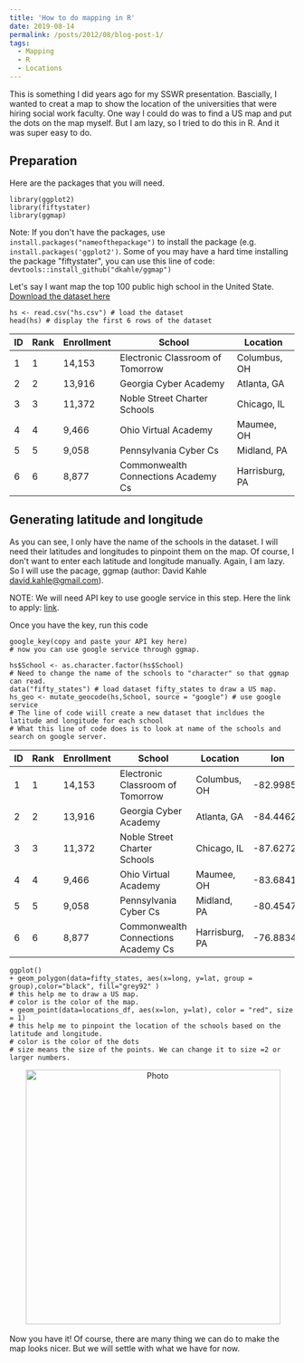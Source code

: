 ```yaml
---
title: 'How to do mapping in R'
date: 2019-08-14
permalink: /posts/2012/08/blog-post-1/
tags:
  - Mapping
  - R
  - Locations
---
```



This is something I did years ago for my SSWR presentation. Bascially, I wanted to creat a map to show the location of the universities that were hiring social work faculty. One way I could do was to find a US map and put the dots on the map myself. But I am lazy, so I tried to do this in R. And it was super easy to do. 

## Preparation 
Here are the packages that you will need.

    library(ggplot2)
    library(fiftystater)
    library(ggmap)


Note: If you don't have the packages, use `install.packages("nameofthepackage")` to install the package (e.g. `install.packages('ggplot2')`. Some of you may have a hard time installing the package "fiftystater", you can use this line of code: `devtools::install_github("dkahle/ggmap")`

Let's say I want map the top 100 public high school in the United State. [Download the dataset here](zhmy89.github.io/mypersonalweb/files/hs.csv)

    hs <- read.csv("hs.csv") # load the dataset
    head(hs) # display the first 6 rows of the dataset
    
 |ID|Rank|Enrollment|School|Location|
 | ---| ------ | -- | -- | -- |
|1|1|14,153|Electronic Classroom of Tomorrow|Columbus, OH|
|2|2|13,916|Georgia Cyber Academy|Atlanta, GA|
|3|3|11,372|Noble Street Charter Schools|Chicago, IL|
|4|4|9,466|Ohio Virtual Academy|Maumee, OH|
|5|5|9,058|Pennsylvania Cyber Cs|Midland, PA|
|6|6|8,877|Commonwealth Connections Academy Cs|Harrisburg, PA|
    
    
## Generating latitude and longitude

As you can see, I only have the name of the schools in the dataset. I will need their latitudes and longitudes to pinpoint them on the map. Of course, I don't want to enter each latitude and longitude manually. Again, I am lazy. So I will use the pacage, ggmap (author: David Kahle david.kahle@gmail.com). 

NOTE: We will need API key to use google service in this step. Here the link to apply: [link](https://cloud.google.com/maps-platform/#get-started). 

Once you have the key, run this code

    google_key(copy and paste your API key here)
    # now you can use google service through ggmap. 
    
    hs$School <- as.character.factor(hs$School) 
    # Need to change the name of the schools to "character" so that ggmap can read.
    data("fifty_states") # load dataset fifty_states to draw a US map.
    hs_geo <- mutate_geocode(hs,School, source = "google") # use google service
    # The line of code wiill create a new dataset that incldues the latitude and longitude for each school 
    # What this line of code does is to look at name of the schools and search on google server.
    


 |ID|Rank|Enrollment|School|Location|lon|lat|
 | ---| ------ | -- | -- | -- |-- | -- |
|1 | 1|   14,153|    Electronic Classroom of Tomorrow|   Columbus, OH| -82.99854 |39.88650|
|  2|    2 |    13,916|               Georgia Cyber Academy|    Atlanta, GA| -84.44624| 33.61567|
| 3 |   3  |   11,372 |       Noble Street Charter Schools |   Chicago, IL| -87.62725| 41.88241|
| 4  |  4   |   9,466  |              Ohio Virtual Academy |   Maumee, OH| -83.68418| 41.58705|
| 5   | 5    |  9,058   |            Pennsylvania Cyber Cs  |Midland, PA | -80.45475| 40.63853|
| 6    |6     | 8,877 |Commonwealth Connections Academy Cs |Harrisburg, PA| -76.88340| 40.29274 |   
    
    
    
    ggplot() 
    + geom_polygon(data=fifty_states, aes(x=long, y=lat, group = group),color="black", fill="grey92" )
    # this help me to draw a US map. 
    # color is the color of the map. 
    + geom_point(data=locations_df, aes(x=lon, y=lat), color = "red", size = 1)
    # this help me to pinpoint the location of the schools based on the latitude and longitude.
    # color is the color of the dots
    # size means the size of the points. We can change it to size =2 or larger numbers. 

<p align="center">
  <img src="https://github.com/zhmy89/mypersonalweb/blob/master/images/Rplot24.png?raw=true" alt="Photo" style="width: 450px;"/> 
</p>


Now you have it! Of course, there are many thing we can do to make the map looks nicer. But we will settle with what we have for now.


